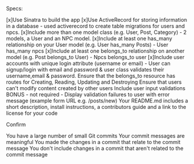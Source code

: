 Specs:

 [x]Use Sinatra to build the app
 [x]Use ActiveRecord for storing information in a database - used activerecord to create table migrations for users and npcs.
 [x]Include more than one model class (e.g. User, Post, Category) - 2 models, a User and an NPC model.
 [x]Include at least one has_many relationship on your User model (e.g. User has_many Posts) - User has_many npcs
 [x]Include at least one belongs_to relationship on another model (e.g. Post belongs_to User) - Npcs belongs_to user
 [x]Include user accounts with unique login attribute (username or email) - User can signup/login with email and password & user class validates their username,email & password.
 Ensure that the belongs_to resource has routes for Creating, Reading, Updating and Destroying
 Ensure that users can't modify content created by other users
 Include user input validations
 BONUS - not required - Display validation failures to user with error message (example form URL e.g. /posts/new)
 Your README.md includes a short description, install instructions, a contributors guide and a link to the license for your code

Confirm

 You have a large number of small Git commits
 Your commit messages are meaningful
 You made the changes in a commit that relate to the commit message
 You don't include changes in a commit that aren't related to the commit message